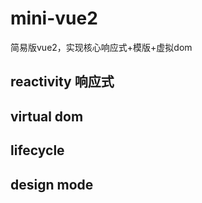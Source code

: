 # mini-vue2
简易版vue2，实现核心响应式+模版+虚拟dom

## reactivity 响应式

## virtual dom

## lifecycle

## design mode